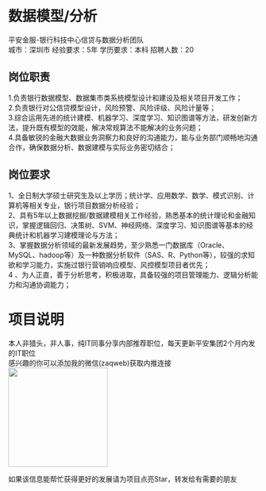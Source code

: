 # 数据模型/分析
平安金服-银行科技中心信贷与数据分析团队  
城市：深圳市 经验要求：5年 学历要求：本科  招聘人数：20

## 岗位职责
1.负责银行数据模型、数据集市类系统模型设计和建设及相关项目开发工作；   
2.负责银行对公信贷模型设计，风险预警、风险评级、风险计量等；   
3.综合运用先进的统计建模、机器学习、深度学习、知识图谱等方法，研发创新方法，提升既有模型的效能，解决常规算法不能解决的业务问题；   
4.具备敏锐的金融大数据业务洞察力和良好的沟通能力，能与业务部门顺畅地沟通合作，确保数据分析、数据建模与实际业务密切结合；

## 岗位要求
1、全日制大学硕士研究生及以上学历；统计学、应用数学、数学、模式识别、计算机等相关专业，银行项目数据分析经验；   
2、具有5年以上数据挖掘/数据建模相关工作经验，熟悉基本的统计理论和金融知识，掌握逻辑回归、决策树、SVM、神经网络、深度学习、知识图谱等基本的经典统计和机器学习建模理论与方法；   
3、掌握数据分析领域的最新发展趋势，至少熟悉一门数据库（Oracle、MySQL、hadoop等）及一种数据分析软件（SAS、R、Python等），较强的求知欲和学习能力，实施过银行营销响应模型、风控模型项目者优先；   
4 、为人正直，善于分析思考，积极进取，具备较强的项目管理能力、逻辑分析能力和沟通协调能力；

# 项目说明

本人非猎头，非人事，纯IT同事分享内部推荐职位，每天更新平安集团2个月内发的IT职位  
感兴趣的你可以添加我的微信(zaqweb)获取内推连接  
<img src="https://github.com/zaqweb/PA-IT-JOBS/blob/master/WechatICode.jpeg"  height="200" width="200">

如果该信息能帮忙获得更好的发展请为项目点亮Star，转发给有需要的朋友




